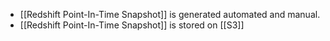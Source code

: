 - [[Redshift Point-In-Time Snapshot]] is generated automated and manual.
- [[Redshift Point-In-Time Snapshot]] is stored on [[S3]]